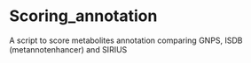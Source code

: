 # Scoring_annotation
A script to score metabolites annotation comparing GNPS, ISDB (metannotenhancer) and SIRIUS 
